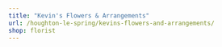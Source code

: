 ```yaml
---
title: "Kevin's Flowers & Arrangements"
url: /houghton-le-spring/kevins-flowers-and-arrangements/
shop: florist
---
```


